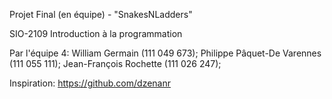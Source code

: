 Projet Final (en équipe) - "SnakesNLadders"

SIO-2109 Introduction à la programmation

Par l'équipe 4: 
William Germain (111 049 673);
Philippe Pâquet-De Varennes (111 055 111);
Jean-François Rochette (111 026 247);

Inspiration: https://github.com/dzenanr